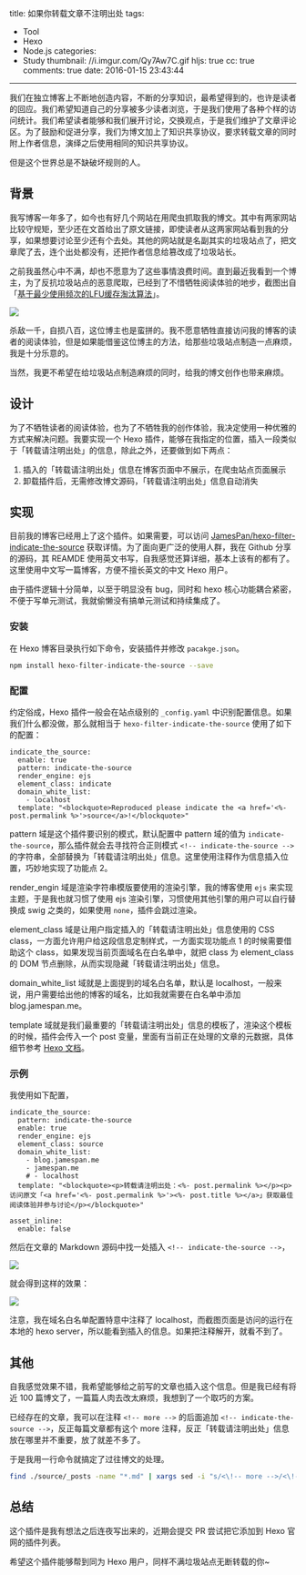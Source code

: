 title: 如果你转载文章不注明出处
tags:
  - Tool
  - Hexo
  - Node.js
categories:
  - Study
thumbnail: //i.imgur.com/Qy7Aw7C.gif
hljs: true
cc: true
comments: true
date: 2016-01-15 23:43:44
---

我们在独立博客上不断地创造内容，不断的分享知识，最希望得到的，也许是读者的回应。我们希望知道自己的分享被多少读者浏览，于是我们使用了各种个样的访问统计。我们希望读者能够和我们展开讨论，交换观点，于是我们维护了文章评论区。为了鼓励和促进分享，我们为博文加上了知识共享协议，要求转载文章的同时附上作者信息，演绎之后使用相同的知识共享协议。

但是这个世界总是不缺破坏规则的人。

<!-- more --><!-- indicate-the-source -->

## 背景 ##

我写博客一年多了，如今也有好几个网站在用爬虫抓取我的博文。其中有两家网站比较守规矩，至少还在文首给出了原文链接，即使读者从这两家网站看到我的分享，如果想要讨论至少还有个去处。其他的网站就是名副其实的垃圾站点了，把文章爬了去，连个出处都没有，还把作者信息给篡改成了垃圾站长。

之前我虽然心中不满，却也不愿意为了这些事情浪费时间。直到最近我看到一个博主，为了反抗垃圾站点的恶意爬取，已经到了不惜牺牲阅读体验的地步，截图出自「[基于最少使用频次的LFU缓存淘汰算法][1]」。

![](//i.imgur.com/ALauRuQl.png)

杀敌一千，自损八百，这位博主也是蛮拼的。我不愿意牺牲直接访问我的博客的读者的阅读体验，但是如果能借鉴这位博主的方法，给那些垃圾站点制造一点麻烦，我是十分乐意的。

当然，我更不希望在给垃圾站点制造麻烦的同时，给我的博文创作也带来麻烦。

## 设计 ##

为了不牺牲读者的阅读体验，也为了不牺牲我的创作体验，我决定使用一种优雅的方式来解决问题。我要实现一个 Hexo 插件，能够在我指定的位置，插入一段类似于「转载请注明出处」的信息，除此之外，还要做到如下两点：

1. 插入的「转载请注明出处」信息在博客页面中不展示，在爬虫站点页面展示
2. 卸载插件后，无需修改博文源码，「转载请注明出处」信息自动消失

## 实现 ##

目前我的博客已经用上了这个插件。如果需要，可以访问 [JamesPan/hexo-filter-indicate-the-source][2] 获取详情。为了面向更广泛的使用人群，我在 Github 分享的源码，其 REAMDE 使用英文书写，自我感觉还算详细，基本上该有的都有了。这里使用中文写一篇博客，方便不擅长英文的中文 Hexo 用户。

由于插件逻辑十分简单，以至于明显没有 bug，同时和 hexo 核心功能耦合紧密，不便于写单元测试，我就偷懒没有搞单元测试和持续集成了。

### 安装 ###

在 Hexo 博客目录执行如下命令，安装插件并修改 `pacakge.json`。

```bash
npm install hexo-filter-indicate-the-source --save
```

### 配置 ###

约定俗成，Hexo 插件一般会在站点级别的 `_config.yaml` 中识别配置信息。如果我们什么都没做，那么就相当于 `hexo-filter-indicate-the-source` 使用了如下的配置：

```
indicate_the_source:
  enable: true
  pattern: indicate-the-source
  render_engine: ejs
  element_class: indicate
  domain_white_list:
    - localhost
  template: "<blockquote>Reproduced please indicate the <a href='<%- post.permalink %>'>source</a>!</blockquote>"
```

pattern 域是这个插件要识别的模式，默认配置中 pattern 域的值为 `indicate-the-source`，那么插件就会去寻找符合正则模式 `<!-- indicate-the-source -->` 的字符串，全部替换为「转载请注明出处」信息。这里使用注释作为信息插入位置，巧妙地实现了功能点 2。

render\_engin 域是渲染字符串模版要使用的渲染引擎，我的博客使用 `ejs` 来实现主题，于是我也就习惯了使用 ejs 渲染引擎，习惯使用其他引擎的用户可以自行替换成 swig 之类的，如果使用 `none`，插件会跳过渲染。

element\_class 域是让用户指定插入的「转载请注明出处」信息使用的 CSS class，一方面允许用户给这段信息定制样式，一方面实现功能点 1 的时候需要借助这个 class，如果发现当前页面域名在白名单中，就把 class 为 element\_class 的 DOM 节点删除，从而实现隐藏「转载请注明出处」信息。

domain\_white\_list 域就是上面提到的域名白名单，默认是 localhost，一般来说，用户需要给出他的博客的域名，比如我就需要在白名单中添加 blog.jamespan.me。

template 域就是我们最重要的「转载请注明出处」信息的模板了，渲染这个模板的时候，插件会传入一个 post 变量，里面有当前正在处理的文章的元数据，具体细节参考 [Hexo 文档][3]。

### 示例 ###

我使用如下配置，

```
indicate_the_source:
  pattern: indicate-the-source
  enable: true
  render_engine: ejs
  element_class: source
  domain_white_list:
    - blog.jamespan.me
    - jamespan.me
    # - localhost
  template: "<blockquote><p>转载请注明出处：<%- post.permalink %></p><p>访问原文「<a href='<%- post.permalink %>'><%- post.title %></a>」获取最佳阅读体验并参与讨论</p></blockquote>"

asset_inline:
  enable: false
```

然后在文章的 Markdown 源码中找一处插入 `<!-- indicate-the-source -->`，

![](//i.imgur.com/C2EMBmFl.png)

就会得到这样的效果：

![](//i.imgur.com/Pv2YQeal.png)

注意，我在域名白名单配置特意中注释了 localhost，而截图页面是访问的运行在本地的 hexo server，所以能看到插入的信息。如果把注释解开，就看不到了。

## 其他 ##

自我感觉效果不错，我希望能够给之前写的文章也插入这个信息。但是我已经有将近 100 篇博文了，一篇篇人肉去改太麻烦，我想到了一个取巧的方案。

已经存在的文章，我可以在注释 `<!-- more -->` 的后面追加 `<!-- indicate-the-source -->`，反正每篇文章都有这个 more 注释，反正「转载请注明出处」信息放在哪里并不重要，放了就差不多了。

于是我用一行命令就搞定了过往博文的处理。

```bash
find ./source/_posts -name "*.md" | xargs sed -i "s/<\!-- more -->/<\!-- more --><\!-- indicate-the-source -->/"
```

## 总结 ##

这个插件是我有想法之后连夜写出来的，近期会提交 PR 尝试把它添加到 Hexo 官网的插件列表。

希望这个插件能够帮到同为 Hexo 用户，同样不满垃圾站点无断转载的你~



[1]: http://xiaorui.cc/2015/04/20/基于频次的缓存淘汰算法之lfu/
[2]: https://github.com/JamesPan/hexo-filter-indicate-the-source
[3]: https://hexo.io/docs/variables.html#Page_Variables


